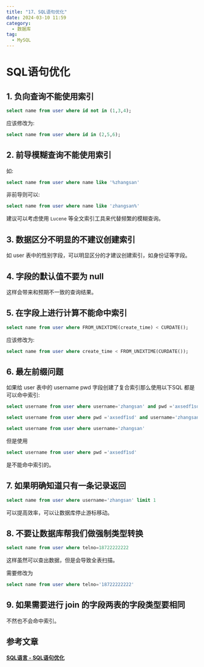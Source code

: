 ```yaml
---
title: "17、SQL语句优化"
date: 2024-03-10 11:59
category:
  - 数据库
tag:
  - MySQL
---
```



# SQL语句优化

## 1. 负向查询不能使用索引

```sql
select name from user where id not in (1,3,4);
```

应该修改为:

```sql
select name from user where id in (2,5,6);
```

## 2. 前导模糊查询不能使用索引

如:

```sql
select name from user where name like '%zhangsan'
```

非前导则可以:

```sql
select name from user where name like 'zhangsan%'
```

建议可以考虑使用 `Lucene` 等全文索引工具来代替频繁的模糊查询。

## 3. 数据区分不明显的不建议创建索引

如 user 表中的性别字段，可以明显区分的才建议创建索引，如身份证等字段。

## 4. 字段的默认值不要为 null

这样会带来和预期不一致的查询结果。

## 5. 在字段上进行计算不能命中索引

```sql
select name from user where FROM_UNIXTIME(create_time) < CURDATE();
```

应该修改为:

```sql
select name from user where create_time < FROM_UNIXTIME(CURDATE());
```

## 6. 最左前缀问题

如果给 user 表中的 username pwd 字段创建了复合索引那么使用以下SQL 都是可以命中索引:

```sql
select username from user where username='zhangsan' and pwd ='axsedf1sd'

select username from user where pwd ='axsedf1sd' and username='zhangsan'

select username from user where username='zhangsan'
```

但是使用

```sql
select username from user where pwd ='axsedf1sd'
```

是不能命中索引的。

## 7. 如果明确知道只有一条记录返回

```sql
select name from user where username='zhangsan' limit 1
```

可以提高效率，可以让数据库停止游标移动。

## 8. 不要让数据库帮我们做强制类型转换

```sql
select name from user where telno=18722222222
```

这样虽然可以查出数据，但是会导致全表扫描。

需要修改为

```sql
select name from user where telno='18722222222'
```

## 9. 如果需要进行 join 的字段两表的字段类型要相同

不然也不会命中索引。

## 参考文章

[**SQL语言 - SQL语句优化**](https://pdai.tech/md/db/sql-lan/sql-lan-optimize.html)